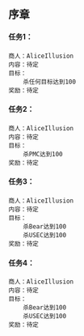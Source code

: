 ## 序章
#### 任务1：
	商人：AliceIllusion
	内容：待定
	目标：
		杀任何目标达到100
	奖励：待定
#### 任务2：
	商人：AliceIllusion
	内容：待定
	目标：
		杀PMC达到100
	奖励：待定
#### 任务3：
	商人：AliceIllusion
	内容：待定
	目标：
		杀Bear达到100
		杀USEC达到100
	奖励：待定
#### 任务4：
	商人：AliceIllusion
	内容：待定
	目标：
		杀Bear达到100
		杀USEC达到100
	奖励：待定